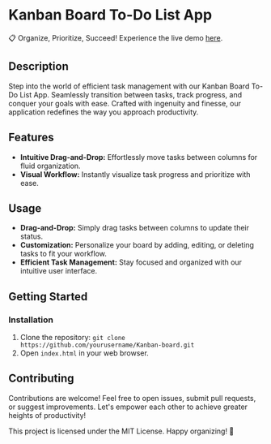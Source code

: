 # Kanban Board To-Do List App

📋 Organize, Prioritize, Succeed! Experience the live demo [here](https://ahmed5353.github.io/Kanban-board/).

## Description

Step into the world of efficient task management with our Kanban Board To-Do List App. Seamlessly transition between tasks, track progress, and conquer your goals with ease. Crafted with ingenuity and finesse, our application redefines the way you approach productivity.

## Features

- **Intuitive Drag-and-Drop:** Effortlessly move tasks between columns for fluid organization.
- **Visual Workflow:** Instantly visualize task progress and prioritize with ease.


## Usage

- **Drag-and-Drop:** Simply drag tasks between columns to update their status.
- **Customization:** Personalize your board by adding, editing, or deleting tasks to fit your workflow.
- **Efficient Task Management:** Stay focused and organized with our intuitive user interface.

## Getting Started

### Installation

1. Clone the repository: `git clone https://github.com/yourusername/Kanban-board.git`
2. Open `index.html` in your web browser.

## Contributing

Contributions are welcome! Feel free to open issues, submit pull requests, or suggest improvements. Let's empower each other to achieve greater heights of productivity!

This project is licensed under the MIT License. Happy organizing! 🚀

